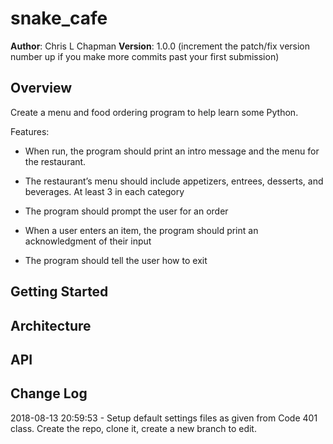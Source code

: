 # snake_cafe

**Author**: Chris L Chapman
**Version**: 1.0.0 (increment the patch/fix version number up if you make more commits past your first submission)

## Overview
Create a menu and food ordering program to help learn some Python.

Features:

- When run, the program should print an intro message and the menu for the restaurant.

- The restaurant’s menu should include appetizers, entrees, desserts, and beverages. At least 3 in each category

- The program should prompt the user for an order

- When a user enters an item, the program should print an acknowledgment of their input

- The program should tell the user how to exit

<!-- Provide a high level overview of what this application is and why you are building it, beyond the fact that it's an assignment for a Code Fellows 401 class. (i.e. What's your problem domain?) -->

## Getting Started
<!-- What are the steps that a user must take in order to build this app on their own machine and get it running? -->

## Architecture
<!-- Provide a detailed description of the application design. What technologies (languages, libraries, etc) you're using, and any other relevant design information. This is also an area which you can include any visuals; flow charts, example usage gifs, screen captures, etc.-->

## API
<!-- Provide detailed instructions for your applications usage. This should include any methods or endpoints available to the user/client/developer. Each section should be formatted to provide clear syntax for usage, example calls including input data requirements and options, and example responses or return values. -->

## Change Log
2018-08-13 20:59:53 - Setup default settings files as given from Code 401 class. Create the repo, clone it, create a new branch to edit.

<!-- Use this are to document the iterative changes made to your application as each feature is successfully implemented. Use time stamps. Here's an example:

01-01-2001 4:59pm - Added functionality to add and delete some things.
-->
